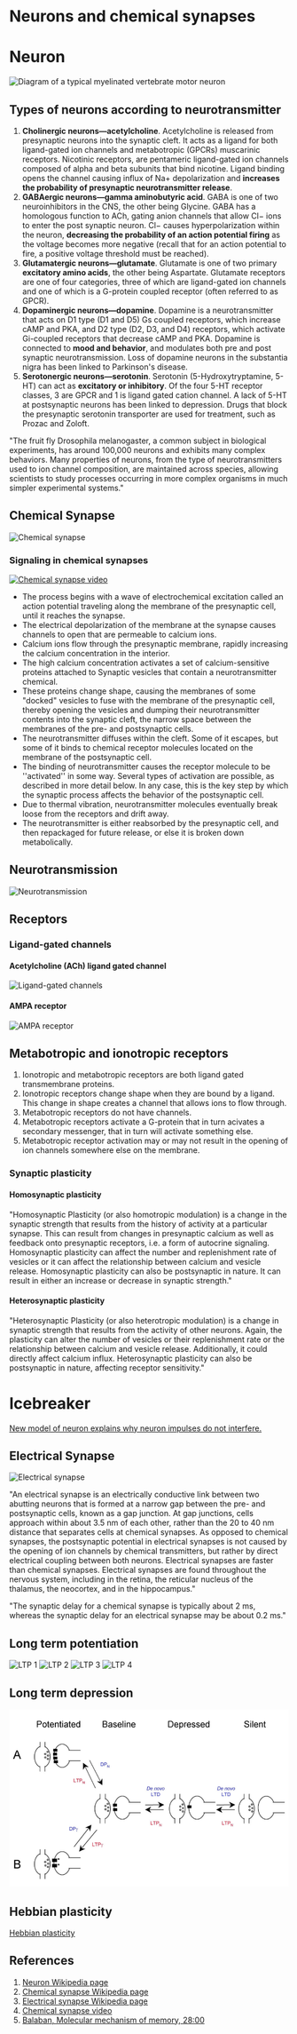 # Neurons and chemical synapses

# Neuron

![Diagram of a typical myelinated vertebrate motor neuron](http://upload.wikimedia.org/wikipedia/commons/a/a9/Complete_neuron_cell_diagram_en.svg)

## Types of neurons according to neurotransmitter

1. **Cholinergic neurons—acetylcholine**. Acetylcholine is released from presynaptic neurons into the synaptic cleft. It acts as a ligand for both ligand-gated ion channels and metabotropic (GPCRs) muscarinic receptors. Nicotinic receptors, are pentameric ligand-gated ion channels composed of alpha and beta subunits that bind nicotine. Ligand binding opens the channel causing influx of Na+ depolarization and **increases the probability of presynaptic neurotransmitter release**.
1. **GABAergic neurons—gamma aminobutyric acid**. GABA is one of two neuroinhibitors in the CNS, the other being Glycine. GABA has a homologous function to ACh, gating anion channels that allow Cl− ions to enter the post synaptic neuron. Cl− causes hyperpolarization within the neuron, **decreasing the probability of an action potential firing** as the voltage becomes more negative (recall that for an action potential to fire, a positive voltage threshold must be reached).
1. **Glutamatergic neurons—glutamate**. Glutamate is one of two primary **excitatory amino acids**, the other being Aspartate. Glutamate receptors are one of four categories, three of which are ligand-gated ion channels and one of which is a G-protein coupled receptor (often referred to as GPCR).
1. **Dopaminergic neurons—dopamine**. Dopamine is a neurotransmitter that acts on D1 type (D1 and D5) Gs coupled receptors, which increase cAMP and PKA, and D2 type (D2, D3, and D4) receptors, which activate Gi-coupled receptors that decrease cAMP and PKA. Dopamine is connected to **mood and behavior**, and modulates both pre and post synaptic neurotransmission. Loss of dopamine neurons in the substantia nigra has been linked to Parkinson's disease.
1. **Serotonergic neurons—serotonin**. Serotonin (5-Hydroxytryptamine, 5-HT) can act as **excitatory or inhibitory**. Of the four 5-HT receptor classes, 3 are GPCR and 1 is ligand gated cation channel.  A lack of 5-HT at postsynaptic neurons has been linked to depression. Drugs that block the presynaptic serotonin transporter are used for treatment, such as Prozac and Zoloft.

"The fruit fly Drosophila melanogaster, a common subject in biological experiments, has around 100,000 neurons and exhibits many complex behaviors. Many properties of neurons, from the type of neurotransmitters used to ion channel composition, are maintained across species, allowing scientists to study processes occurring in more complex organisms in much simpler experimental systems."

## Chemical Synapse

![Chemical synapse](http://upload.wikimedia.org/wikipedia/commons/3/30/Chemical_synapse_schema_cropped.jpg)

### Signaling in chemical synapses

[![Chemical synapse video](http://upload.wikimedia.org/wikipedia/commons/thumb/5/52/Synapse.theora.ogv/200px--Synapse.theora.ogv.jpg)](http://commons.wikimedia.org/wiki/File:Synapse.theora.ogv?embedplayer=yes)

* The process begins with a wave of electrochemical excitation called an action potential traveling along the membrane of the presynaptic cell, until it reaches the synapse.
* The electrical depolarization of the membrane at the synapse causes channels to open that are permeable to calcium ions.
* Calcium ions flow through the presynaptic membrane, rapidly increasing the calcium concentration in the interior.
* The high calcium concentration activates a set of calcium-sensitive proteins attached to Synaptic vesicles that contain a neurotransmitter chemical.
* These proteins change shape, causing the membranes of some "docked" vesicles to fuse with the membrane of the presynaptic cell, thereby opening the vesicles and dumping their neurotransmitter contents into the synaptic cleft, the narrow space between the membranes of the pre- and postsynaptic cells.
* The neurotransmitter diffuses within the cleft.  Some of it escapes, but some of it binds to chemical receptor molecules located on the membrane of the postsynaptic cell.
* The binding of neurotransmitter causes the receptor molecule to be ''activated'' in some way.  Several types of activation are possible, as described in more detail below.  In any case, this is the key step by which the synaptic process affects the behavior of the postsynaptic cell.
* Due to thermal vibration, neurotransmitter molecules eventually break loose from the receptors and drift away.
* The neurotransmitter is either reabsorbed by the presynaptic cell, and then repackaged for future release, or else it is broken down metabolically.

## Neurotransmission

![Neurotransmission](http://upload.wikimedia.org/wikipedia/commons/e/e0/Synapse_Illustration2_tweaked.svg)

## Receptors

### Ligand-gated channels

#### Acetylcholine (ACh) ligand gated channel

![Ligand-gated channels](http://upload.wikimedia.org/wikipedia/commons/thumb/c/ce/Blausen_0225_ChemicallyGatedChannel.png/640px-Blausen_0225_ChemicallyGatedChannel.png)

#### AMPA receptor

![AMPA receptor](http://upload.wikimedia.org/wikipedia/commons/7/78/AMPA3Dan.gif)

## Metabotropic and ionotropic receptors

1. Ionotropic and metabotropic receptors are both ligand gated transmembrane proteins.
1. Ionotropic receptors change shape when they are bound by a ligand. This change in shape creates a channel that allows ions to flow through.
1. Metabotropic receptors do not have channels.
1. Metabotropic receptors activate a G-protein that in turn acivates a secondary messenger, that in turn will activate something else.
1. Metabotropic receptor activation may or may not result in the opening of ion channels somewhere else on the membrane.

### Synaptic plasticity

#### Homosynaptic plasticity

"Homosynaptic Plasticity (or also homotropic modulation) is a change in the synaptic strength that results from the history of activity at a particular synapse. This can result from changes in presynaptic calcium as well as feedback onto presynaptic receptors, i.e. a form of autocrine signaling. Homosynaptic plasticity can affect the number and replenishment rate of vesicles or it can affect the relationship between calcium and vesicle release. Homosynaptic plasticity can also be postsynaptic in nature. It can result in either an increase or decrease in synaptic strength."

#### Heterosynaptic plasticity

"Heterosynaptic Plasticity (or also heterotropic modulation) is a change in synaptic strength that results from the activity of other neurons. Again, the plasticity can alter the number of vesicles or their replenishment rate or the relationship between calcium and vesicle release. Additionally, it could directly affect calcium influx. Heterosynaptic plasticity can also be postsynaptic in nature, affecting receptor sensitivity."

# Icebreaker

[New model of neuron explains why neuron impulses do not interfere.](http://www.sciencedaily.com/releases/2014/09/140910120417.htm)


## Electrical Synapse

![Electrical synapse](http://upload.wikimedia.org/wikipedia/commons/b/b7/Gap_cell_junction-en.svg)

"An electrical synapse is an electrically conductive link between two abutting neurons that is formed at a narrow gap between the pre- and postsynaptic cells, known as a gap junction. At gap junctions, cells approach within about 3.5 nm of each other, rather than the 20 to 40 nm distance that separates cells at chemical synapses. As opposed to chemical synapses, the postsynaptic potential in electrical synapses is not caused by the opening of ion channels by chemical transmitters, but rather by direct electrical coupling between both neurons. Electrical synapses are faster than chemical synapses. Electrical synapses are found throughout the nervous system, including in the retina, the reticular nucleus of the thalamus, the neocortex, and in the hippocampus."

"The synaptic delay for a chemical synapse is typically about 2 ms, whereas the synaptic delay for an electrical synapse may be about 0.2 ms."

## Long term potentiation

![LTP 1](http://upload.wikimedia.org/wikipedia/commons/1/13/LTP_First_Stage.png)
![LTP 2](http://upload.wikimedia.org/wikipedia/commons/e/e4/LTP_Second_Stage.png)
![LTP 3](http://upload.wikimedia.org/wikipedia/commons/7/77/LTP_Third_Stage.png)
![LTP 4](http://upload.wikimedia.org/wikipedia/commons/4/41/LTP_Fourth_Stage.png)

## Long term depression

![LTD](Bi-directional_modulation_of_AMPA_receptor.png)

## Hebbian plasticity 

[Hebbian plasticity](https://github.com/max-talanov/1/blob/master/neuromorphic_computing_course/learning.md)

## References

1. [Neuron Wikipedia page](http://en.wikipedia.org/wiki/Neuron)
1. [Chemical synapse Wikipedia page](http://en.wikipedia.org/wiki/Chemical_synapses)
1. [Electrical synapse Wikipedia page](http://en.wikipedia.org/wiki/Electrical_synapse)
1. [Chemical synapse video](http://commons.wikimedia.org/wiki/File:Synapse.theora.ogv?embedplayer=yes)
1. [Balaban, Molecular mechanism of memory, 28:00](http://postnauka.ru/lectures/22503)
